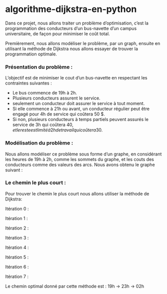 # algorithme-dijkstra-en-python

Dans ce projet, nous allons traiter un problème d’optimisation, c’est la programmation des conducteurs d’un bus-navette d’un campus universitaire, de façon pour minimiser le coût total.

Premièrement, nous allons modéliser le problème, par un graph, ensuite en utilisant la méthode de Dijkstra nous allons essayer de trouver la programmation optimale.

### Présentation du problème :

L’objectif est de minimiser le cout d’un bus-navette en respectant les contraintes suivantes :
- Le bus commence de 19h à 2h.
- Plusieurs conducteurs assurent le service.
- seulement un conducteur doit assurer le service à tout moment.
- Si elle commence à 21h ou avant, un conducteur régulier peut être engagé pour 4h de service qui coûtera 50 $.
- Si non, plusieurs conducteurs à temps partiels peuvent assurés le service de 3h qui coûtera 40$, et le reste est limité à 2h de travail qui coûtera 30$.

### Modélisation du problème :

Nous allons modéliser ce problème sous forme d’un graphe, en considérant les heures de 19h
à 2h, comme les sommets du graphe, et les couts des conducteurs comme des valeurs des
arcs.
Nous avons obtenu le graphe suivant :



### Le chemin le plus court :

Pour trouver le chemin le plus court nous allons utiliser la méthode de Dijkstra:

Itération 0 :


Itération 1 :


Itération 2 :


Itération 3 :


Itération 4 :


Itération 5 :


Itération 6 :


Itération 7 :


Le chemin optimal donné par cette méthode est :  19h -> 23h -> 02h
